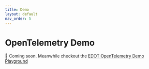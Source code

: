 ```yaml
---
title: Demo
layout: default
nav_order: 5
---
```


# OpenTelemetry Demo

🚧 Coming soon. Meanwhile checkout the [EDOT OpenTelemetry Demo Playground](https://ela.st/demo-otel)